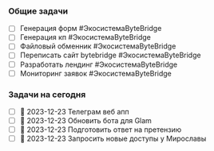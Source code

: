### Общие задачи
- [ ] Генерация форм #ЭкосистемаByteBridge
- [ ] Генерация кп #ЭкосистемаByteBridge
- [ ] Файловый обменник #ЭкосистемаByteBridge
- [ ] Переписать сайт bytebridge #ЭкосистемаByteBridge 
- [ ] Разработать лендинг #ЭкосистемаByteBridge
- [ ] Мониторинг заявок #ЭкосистемаByteBridge 

### Задачи на сегодня 
- [ ] 📅 2023-12-23 Телеграм веб апп 
- [ ] 📅 2023-12-23 Обновить бота для Glam 
- [ ] 📅 2023-12-23 Подготовить ответ на претензию 
- [ ] 📅 2023-12-23 Запросить новые доступы у Мирославы

